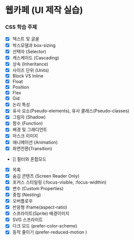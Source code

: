 # 웹카페 (UI 제작 실습)

### CSS 학습 주제  

- [X] 텍스트 및 글꼴 
- [X] 박스모델과 box-sizing
- [X] 선택자 (Selector)
- [X] 캐스케이드 (Cascading)
- [X] 상속 (Inheritance)
- [X] 사이즈 단위 (Units)
- [X] Block VS Inline
- [X] Float
- [X] Position
- [X] Flex
- [X] Gid
- [X] 논리 특성
- [X] 유사 요소(Pseudo-elements), 유사 클래스(Pseudo-classes)
- [X] 그림자 (Shadow)
- [X] 함수 (Function)
- [X] 배경 및 그래디언트
- [X] 마스크 이미지
- [X] 애니메이션 (Animation)
- [X] 화면전환(Transition)
- [] 필터와 혼합모드
- [X] 목록
- [X] 숨김 콘텐츠 (Screen Reader Only)
- [X] 포커스 스타일링 (:focus-visible, :focus-widthin)
- [X] 변수 (Custom Properties)
- [X] 중첩 (Nesting)
- [X] 오버플로우
- [X] 반응형 iframe(aspect-ratio)
- [X] 스프라이트(Sprite) 배경이미지
- [X] SVG 스프라이트
- [X] 다크 모드 (prefer-color-scheme)
- [X] 동작 줄이기 (prefer-reduced-motion )